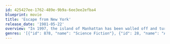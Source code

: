 ```yaml
---
id: 425427ee-1762-489e-9b9a-6ee3ee2efba4
blueprint: movie
title: 'Escape from New York'
release_date: '1981-05-22'
overview: "In 1997, the island of Manhattan has been walled off and turned into a giant maximum security prison within which the country's worst criminals are left to form their own anarchic society. However, when the President of the United States crash lands on the island, the authorities turn to a former soldier and current convict, Snake Plissken, to rescue him."
genres: '[{"id": 878, "name": "Science Fiction"}, {"id": 28, "name": "Action"}]'
---
```

